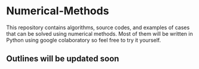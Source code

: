 # Numerical-Methods
This repository contains algorithms, source codes, and examples of cases that can be solved using numerical methods. Most of them will be written in Python using google colaboratory so feel free to try it yourself.


## Outlines will be updated soon
